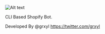 ![Alt text](https://i.gyazo.com/b434e3e95cf92d96fdd20169c4aae2be.png?raw=true "Optional Title")
                                  
CLI Based Shopify Bot.

Developed By @grxyl https://twitter.com/grxyl
